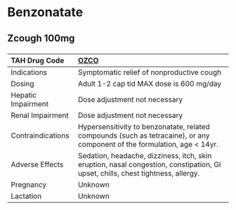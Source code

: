 # Benzonatate

## Zcough 100mg

##### 

| TAH Drug Code      | [OZCO](https://www.tahsda.org.tw/drugs/hissearch.php?drug_code=OZCO)                                                            |
|:-------------------|:--------------------------------------------------------------------------------------------------------------------------------|
| Indications        | Symptomatic relief of nonproductive cough                                                                                       |
| Dosing             | Adult 1-2 cap tid MAX dose is 600 mg/day                                                                                        |
| Hepatic Impairment | Dose adjustment not necessary                                                                                                   |
| Renal Impairment   | Dose adjustment not necessary                                                                                                   |
| Contraindications  | Hypersensitivity to benzonatate, related compounds (such as tetracaine), or any component of the formulation, age < 14yr.       |
| Adverse Effects    | Sedation, headache, dizziness, itch, skin eruption, nasal congestion, constipation, GI upset, chills, chest tightness, allergy. |
| Pregnancy          | Unknown                                                                                                                         |
| Lactation          | Unknown                                                                                                                         |


